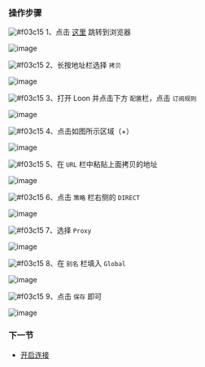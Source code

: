 ### 操作步骤

![#f03c15](https://placehold.it/15/f03c15/000000?text=+) 1、点击 [这里](https://raw.githubusercontent.com/ConnersHua/Profiles/master/Surge/Ruleset/Global.list) 跳转到浏览器

![image](https://raw.githubusercontent.com/chiupam/tutorial-image/master/Loon/Frist/Third_1.jpg)

![#f03c15](https://placehold.it/15/f03c15/000000?text=+) 2、长按地址栏选择 `拷贝`

![image](https://raw.githubusercontent.com/chiupam/tutorial-image/master/Loon/Frist/Third_2.jpg)

![#f03c15](https://placehold.it/15/f03c15/000000?text=+) 3、打开 Loon 并点击下方 `配置`栏，点击 `订阅规则`

![image](https://raw.githubusercontent.com/chiupam/tutorial-image/master/Loon/Frist/Third_3.jpg)

![#f03c15](https://placehold.it/15/f03c15/000000?text=+) 4、点击如图所示区域（+）

![image](https://raw.githubusercontent.com/chiupam/tutorial-image/master/Loon/Frist/Third_4.jpg)

![#f03c15](https://placehold.it/15/f03c15/000000?text=+) 5、在 `URL` 栏中粘贴上面拷贝的地址

![image](https://raw.githubusercontent.com/chiupam/tutorial-image/master/Loon/Frist/Third_5.jpg)

![#f03c15](https://placehold.it/15/f03c15/000000?text=+) 6、点击 `策略` 栏右侧的 `DIRECT`

![image](https://raw.githubusercontent.com/chiupam/tutorial-image/master/Loon/Frist/Frist_6.jpg)

![#f03c15](https://placehold.it/15/f03c15/000000?text=+) 7、选择 `Proxy`

![image](https://raw.githubusercontent.com/chiupam/tutorial-image/master/Loon/Frist/Third_7.jpg)

![#f03c15](https://placehold.it/15/f03c15/000000?text=+) 8、在 `别名` 栏填入 `Global`

![image](https://raw.githubusercontent.com/chiupam/tutorial-image/master/Loon/Frist/Third_8.jpg)

![#f03c15](https://placehold.it/15/f03c15/000000?text=+) 9、点击 `保存` 即可

![image](https://raw.githubusercontent.com/chiupam/tutorial-image/master/Loon/Frist/Third_9.jpg)

### 下一节

- [开启连接](https://github.com/chiupam/tutorial/blob/master/Loon/Frist/Fourth.md)